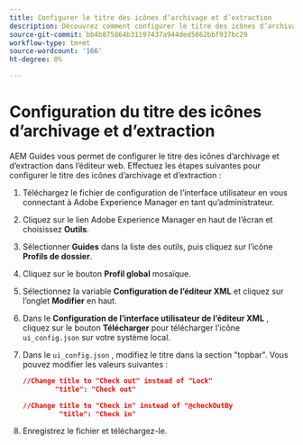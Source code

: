 ```yaml
---
title: Configurer le titre des icônes d’archivage et d’extraction
description: Découvrez comment configurer le titre des icônes d’archivage et d’extraction
source-git-commit: bb4b875864b31197437a944ded5862bbf937bc29
workflow-type: tm+mt
source-wordcount: '166'
ht-degree: 0%

---
```


# Configuration du titre des icônes d’archivage et d’extraction

AEM Guides vous permet de configurer le titre des icônes d’archivage et d’extraction dans l’éditeur web. Effectuez les étapes suivantes pour configurer le titre des icônes d’archivage et d’extraction :

1. Téléchargez le fichier de configuration de l’interface utilisateur en vous connectant à Adobe Experience Manager en tant qu’administrateur.
1. Cliquez sur le lien Adobe Experience Manager en haut de l’écran et choisissez **Outils**.
1. Sélectionner **Guides** dans la liste des outils, puis cliquez sur l’icône **Profils de dossier**.
1. Cliquez sur le bouton **Profil global** mosaïque.
1. Sélectionnez la variable **Configuration de l’éditeur XML** et cliquez sur l’onglet **Modifier** en haut.
1. Dans le **Configuration de l’interface utilisateur de l’éditeur XML** , cliquez sur le bouton **Télécharger** pour télécharger l’icône `ui_config.json` sur votre système local.
1. Dans le `ui_config.json` , modifiez le titre dans la section &quot;topbar&quot;. Vous pouvez modifier les valeurs suivantes :

   ```json
   //Change title to "Check out" instead of "Lock"
           "title": "Check out"
   
   //Change title to "Check in" instead of "@checkOutBy
            "title": "Check in"
   ```

1. Enregistrez le fichier et téléchargez-le.

